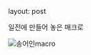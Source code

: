 

layout: post

일전에 만들어 놓은 매크로

![송어인macro](D:\IT\web\blog\Code-Y-Learner.github.io\assets\images\2022-10-05-testposts\송어인macro.gif)